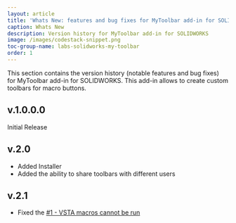 ```yaml
---
layout: article
title: 'Whats New: features and bug fixes for MyToolbar add-in for SOLIDWORKS'
caption: Whats New
description: Version history for MyToolbar add-in for SOLIDWORKS
image: /images/codestack-snippet.png
toc-group-name: labs-solidworks-my-toolbar
order: 1
---
```

This section contains the version history (notable features and bug fixes) for MyToolbar add-in for SOLIDWORKS. This add-in allows to create custom toolbars for macro buttons.

## v.1.0.0.0

Initial Release

## v.2.0

* Added Installer
* Added the ability to share toolbars with different users

## v.2.1

* Fixed the [#1 - VSTA macros cannot be run](https://github.com/codestackdev/my-toolbar/issues/1)
